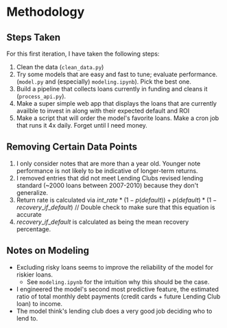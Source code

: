 # Methodology

## Steps Taken
For this first iteration, I have taken the following steps:
1. Clean the data (`clean_data.py`)
2. Try some models that are easy and fast to tune; evaluate performance. (`model.py` and (especially)
 `modeling.ipynb`). Pick the best one.
3. Build a pipeline that collects loans currently in funding and cleans it (`process_api.py`).
4. Make a super simple web app that displays the loans that are currently availble to invest in along with their expected default and ROI
5. Make a script that will order the model's favorite loans. Make a cron job that runs it 4x daily. Forget until I need money. 


## Removing Certain Data Points
1. I only consider notes that are more than a year old. Younger note performance is not likely to be indicative of longer-term returns.
2. I removed entries that did not meet Lending Clubs revised lending standard (~2000 loans between 2007-2010) because they don't generalize. 
3. Return rate is calculated via $int\_rate * (1 - p(default)) + p(default) * (1- recovery\_if\_default)$ // Double check to make sure that this equation is accurate
4. $recovery\_if\_default$ is calculated as being the mean recovery percentage. 

## Notes on Modeling
- Excluding risky loans seems to improve the reliability of the model for riskier loans.
    - See `modeling.ipynb` for the intuition why this should be the case.
- I engineered the model's second most predictive feature, the estimated ratio of total monthly debt payments (credit cards + future
Lending Club loan) to income. 
- The model think's lending club does a very good job deciding who to lend to. 

